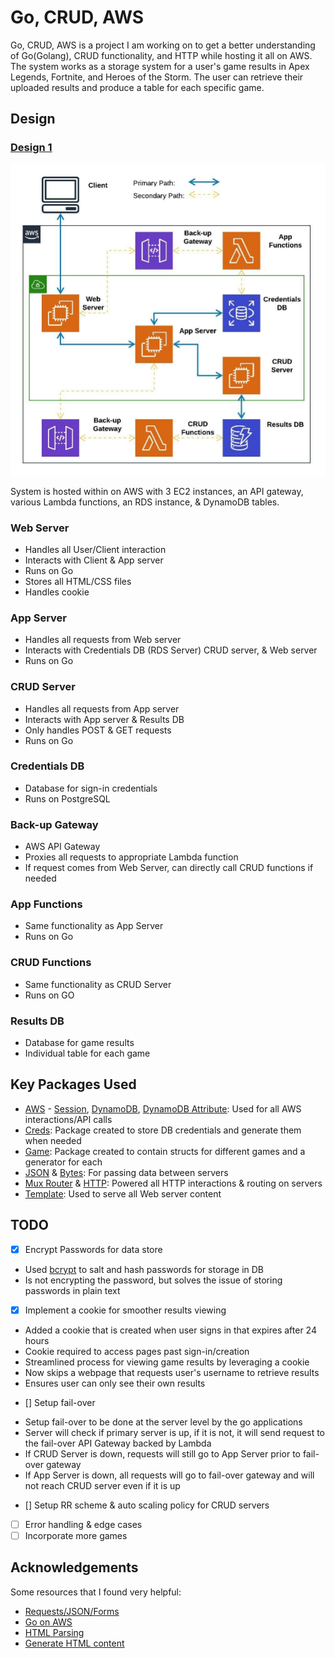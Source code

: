 # Go, CRUD, AWS
Go, CRUD, AWS is a project I am working on to get a better understanding of Go(Golang), CRUD functionality, and HTTP while hosting it all on AWS. The system works as a storage system for a user's game results in Apex Legends, Fortnite, and Heroes of the Storm.  The user can retrieve their uploaded results and produce a table for each specific game.
## Design
### [Design 1](https://github.com/dwright20/go-crud-aws/blob/master/Images/ArchitectureDiagram.jpg)
![Architecture Diagram](https://github.com/dwright20/go-crud-aws/blob/master/Images/ArchitectureDiagram2.jpeg)

System is hosted within on AWS  with 3 EC2 instances, an API gateway, various Lambda functions, an RDS instance, & DynamoDB  tables.
### Web Server
- Handles all User/Client interaction
- Interacts with Client & App server
- Runs on Go
- Stores all HTML/CSS files
- Handles cookie
### App Server
- Handles all requests from Web server
- Interacts with Credentials DB (RDS Server) CRUD server, & Web server
- Runs on Go
### CRUD Server
- Handles all requests from App server
- Interacts with App server & Results DB
- Only handles POST & GET requests
- Runs on Go
### Credentials DB
- Database for sign-in credentials
- Runs on PostgreSQL
### Back-up Gateway
- AWS API Gateway
- Proxies all requests to appropriate Lambda function
- If request comes from Web Server, can directly call CRUD functions if needed
### App Functions
- Same functionality as App Server
- Runs on Go
### CRUD Functions
- Same functionality as CRUD Server
- Runs on GO
### Results DB
- Database for game results
- Individual table for each game 
## Key Packages Used
- [AWS](https://github.com/aws/aws-sdk-go) - [Session](https://github.com/aws/aws-sdk-go/aws/session), [DynamoDB](https://github.com/aws/aws-sdk-go/service/dynamodb), [DynamoDB Attribute](https://github.com/aws/aws-sdk-go/service/dynamodb/dynamodbattribute): Used for all AWS interactions/API calls
- [Creds](https://github.com/dwright20/go-crud-aws/blob/master/Packages/hiddenCreds.go): Package created to store DB credentials and generate them when needed
- [Game](https://github.com/dwright20/go-crud-aws/blob/master/Packages/game.go): Package created to contain structs for different games and a generator for each
- [JSON](https://golang.org/pkg/encoding/json/) & [Bytes](https://golang.org/pkg/bytes/): For passing data between servers 
- [Mux Router](https://github.com/gorilla/mux) & [HTTP](https://golang.org/pkg/net/http/): Powered all HTTP interactions & routing on servers
- [Template](https://golang.org/pkg/html/template/): Used to serve all Web server content
## TODO
- [x] Encrypt Passwords for data store
* Used [bcrypt](https://godoc.org/golang.org/x/crypto/bcrypt#GenerateFromPassword) to salt and hash passwords for storage in DB
* Is not encrypting the password, but solves the issue of storing passwords in plain text
- [x] Implement a cookie for smoother results viewing
* Added a cookie that is created when user signs in that expires after 24 hours
* Cookie required to access pages past sign-in/creation
* Streamlined process for viewing game results by leveraging a cookie
* Now skips a webpage that requests user's username to retrieve results
* Ensures user can only see their own results
- [] Setup fail-over 
* Setup fail-over to be done at the server level by the go applications
* Server will check if primary server is up, if it is not, it will send request to the fail-over API Gateway backed by Lambda
* If CRUD Server is down, requests will still go to App Server prior to fail-over gateway
* If App Server is down, all requests will go to fail-over gateway and will not reach CRUD server even if it is up
- [] Setup RR scheme & auto scaling policy for CRUD servers
- [ ] Error handling & edge cases
- [ ] Incorporate more games
## Acknowledgements
Some resources that I found very helpful:
* [Requests/JSON/Forms](http://polyglot.ninja/golang-making-http-requests/)
* [Go on AWS](https://hackernoon.com/deploying-a-go-application-on-aws-ec2-76390c09c2c5)
* [HTML Parsing](https://stackoverflow.com/questions/30109061/golang-parse-html-extract-all-content-with-body-body-tags)
* [Generate HTML content](https://stackoverflow.com/questions/19991124/go-template-html-iteration-to-generate-table-from-struct)

